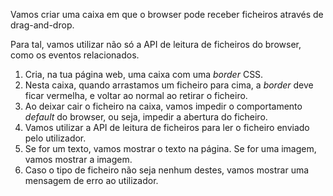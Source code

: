 Vamos criar uma caixa em que o browser pode receber ficheiros através de drag-and-drop.

Para tal, vamos utilizar não só a API de leitura de ficheiros do browser, como os eventos relacionados.

1. Cria, na tua página web, uma caixa com uma _border_ CSS.
2. Nesta caixa, quando arrastamos um ficheiro para cima, a _border_ deve ficar vermelha, e voltar ao normal ao retirar o ficheiro.
3. Ao deixar cair o ficheiro na caixa, vamos impedir o comportamento _default_ do browser, ou seja, impedir a abertura do ficheiro.
4. Vamos utilizar a API de leitura de ficheiros para ler o ficheiro enviado pelo utilizador.
5. Se for um texto, vamos mostrar o texto na página. Se for uma imagem, vamos mostrar a imagem.
6. Caso o tipo de ficheiro não seja nenhum destes, vamos mostrar uma mensagem de erro ao utilizador.
